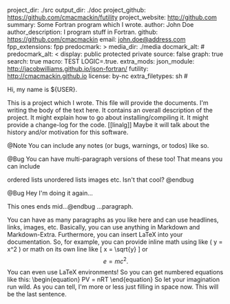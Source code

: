 project_dir: ./src output_dir: ./doc project_github: https://github.com/cmacmackin/futility project_website: http://github.com summary: Some Fortran program which I wrote. author: John Doe author_description: I program stuff in Fortran. github: https://github.com/cmacmackin email: john.doe@address.com fpp_extensions: fpp predocmark: > media_dir: ./media docmark_alt: # predocmark_alt: < display: public protected private source: false graph: true search: true macro: TEST LOGIC=.true. extra_mods: json_module: http://jacobwilliams.github.io/json-fortran/ futility: http://cmacmackin.github.io license: by-nc extra_filetypes: sh #

Hi, my name is ${USER}.

This is a project which I wrote. This file will provide the documents. I'm writing the body of the text here. It contains an overall description of the project. It might explain how to go about installing/compiling it. It might provide a change-log for the code. [[linalg]] Maybe it will talk about the history and/or motivation for this software.

@Note You can include any notes (or bugs, warnings, or todos) like so.

@Bug You can have multi-paragraph versions of these too! That means you can include

ordered lists
unordered lists
images
etc.
Isn't that cool? @endbug

@Bug Hey I'm doing it again...

This ones ends mid...@endbug ...paragraph.

You can have as many paragraphs as you like here and can use headlines, links, images, etc. Basically, you can use anything in Markdown and Markdown-Extra. Furthermore, you can insert LaTeX into your documentation. So, for example, you can provide inline math using like ( y = x^2 ) or math on its own line like [ x = \sqrt{y} ] or $$ e = mc^2. $$ You can even use LaTeX environments! So you can get numbered equations like this: \begin{equation} PV = nRT \end{equation} So let your imagination run wild. As you can tell, I'm more or less just filling in space now. This will be the last sentence.
